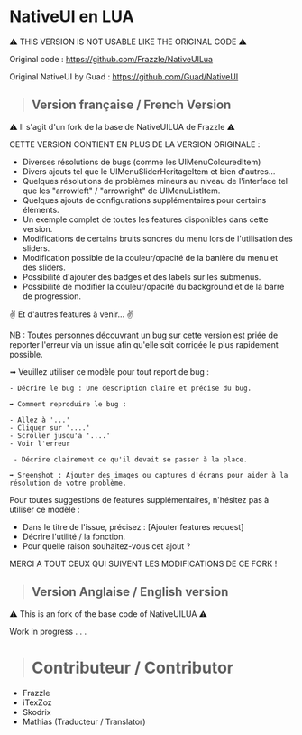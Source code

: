 # NativeUI en LUA

⚠️ THIS VERSION IS NOT USABLE LIKE THE ORIGINAL CODE ⚠️

Original code : https://github.com/FrazzIe/NativeUILua

Original NativeUI by Guad : https://github.com/Guad/NativeUI


>## Version française / French Version
⚠️ Il s'agit d'un fork de la base de NativeUILUA de Frazzle ⚠️

CETTE VERSION CONTIENT EN PLUS DE LA VERSION ORIGINALE :

- Diverses résolutions de bugs (comme les UIMenuColouredItem)
- Divers ajouts tel que le UIMenuSliderHeritageItem et bien d'autres...
- Quelques résolutions de problèmes mineurs au niveau de l'interface tel que les "arrowleft" / "arrowright" de UIMenuListItem.
- Quelques ajouts de configurations supplémentaires pour certains éléments.
- Un exemple complet de toutes les features disponibles dans cette version.
- Modifications de certains bruits sonores du menu lors de l'utilisation des sliders.
- Modification possible de la couleur/opacité de la banière du menu et des sliders.
- Possibilité d'ajouter des badges et des labels sur les submenus.
- Possibilité de modifier la couleur/opacité du background et de la barre de progression.

✌ Et d'autres features à venir... ✌

NB : Toutes personnes découvrant un bug sur cette version est priée de reporter l'erreur via un issue afin qu'elle soit corrigée le plus rapidement possible.

➟ Veuillez utiliser ce modèle pour tout report de bug :

```
- Décrire le bug : Une description claire et précise du bug.

➡️ Comment reproduire le bug :

- Allez à '...'
- Cliquer sur '....'
- Scroller jusqu'a '....'
- Voir l'erreur

 - Décrire clairement ce qu'il devait se passer à la place.

➡️ Sreenshot : Ajouter des images ou captures d'écrans pour aider à la résolution de votre problème.

```
Pour toutes suggestions de features supplémentaires, n'hésitez pas à utiliser ce modèle :

- Dans le titre de l'issue, précisez : [Ajouter features request]
- Décrire l'utilité / la fonction.
- Pour quelle raison souhaitez-vous cet ajout ?

MERCI A TOUT CEUX QUI SUIVENT LES MODIFICATIONS DE CE FORK !

>## Version Anglaise / English version
⚠️ This is an fork of the base code of NativeUILUA ⚠️

Work in progress . . .

># Contributeur / Contributor

- Frazzle
- iTexZoz
- Skodrix
- Mathias (Traducteur / Translator)
